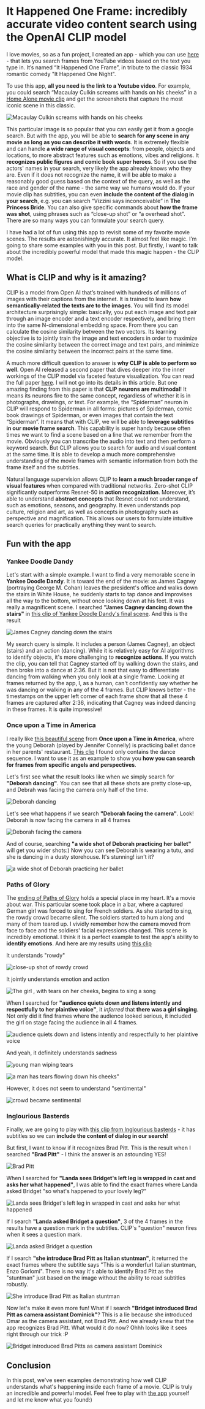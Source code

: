 # It Happened One Frame: incredibly accurate video content search using the OpenAI CLIP model

I love movies, so as a fun project, I created an app - which you can use [here](https://huggingface.co/spaces/YiYiXu/it-happened-one-frame-2) - that lets you search frames from YouTube videos based on the text you type in. It’s named “It Happened One Frame”, in tribute to the classic 1934 romantic comedy "It Happened One Night".

To use this app, __all you need is the link to a Youtube video__. For example,  you could search “Macaulay Culkin screams with hands on his cheeks” in a [Home Alone movie clip](https://youtu.be/7EOpoRn9_NA) and get the screenshots that capture the most iconic scene in this classic. 

![Macaulay Culkin screams with hands on his cheeks](/images/Macaulay.png)

This particular image is so popular that you can easily get it from a google search. But with the app, you will be able to __search for any scene in any movie as long as you can describe it with words__. It is extremely flexible and can handle __a wide range of visual concepts__: from people, objects and locations, to more abstract features such as emotions, vibes and religions. It __recognizes public figures and comic book super heroes__. So if you use the actors' names in your search, very likely the app already knows who they are. Even if it does not recognize the name, it will be able to make a reasonably good guess based on the context of the query, as well as the race and gender of the name - the same way we humans would do. If your movie clip has subtitles, you can even __include the content of the dialog in your search__, e.g. you can search “Vizzini says inconceivable” in __The Princess Bride__.  You can also give specific commands about __how the frame was shot__, using phrases such as “close-up shot” or  “a overhead shot”. There are so many ways you can formulate your search query. 

I have had a lot of fun using this app to revisit some of my favorite movie scenes. The results are astonishingly accurate. It almost feel like magic. I’m going to share some examples with you in this post. But firstly, I want to talk about the incredibly powerful model that made this magic happen - the CLIP model.


## What is CLIP and why is it amazing? 

CLIP is a model from Open AI that’s trained with hundreds of millions of images with their captions from the internet. It is trained to learn __how semantically-related the texts are to the images__. You will find its model architecture surprisingly simple: basically, you put each image and text pair through an image encoder and a text encoder respectively, and bring them into the same N-dimensional embedding space. From there you can calculate the cosine similarity between the two vectors. Its learning objective is to jointly train the image and text encoders in order to maximize the cosine similarity between the correct image and text pairs, and minimize the cosine similarity between the incorrect pairs at the same time.

A much more difficult question to answer is __why CLIP is able to perform so well__. Open AI released a second paper that dives deeper into the inner workings of the CLIP model via faceted feature visualization. You can read the full paper [here](https://distill.pub/2021/multimodal-neurons/). I will not go into its details in this article. But one amazing finding from this paper is that __CLIP neurons are multimodal__! It means its neurons fire to the same concept, regardless of whether it is in photographs, drawings, or text. For example, the “Spiderman” neuron in CLIP will respond to Spiderman in all forms: pictures of Spiderman, comic book drawings of Spiderman, or even images that contain the text “Spiderman”. It means that with CLIP, we will be able to __leverage subtitles in our movie frame search__. This capability is super handy because often times we want to find a scene based on a line that we remember from the movie. Obviously you can transcribe the audio into text and then perform a keyword search. But CLIP allows you to search for audio and visual content at the same time. It is able to develop a much more comprehensive understanding of the movie frames with semantic information from both the frame itself and the subtitles. 

Natural language supervision allows CLIP to __learn a much broader range of visual features__ when compared with traditional networks. Zero-shot CLIP significantly outperforms Resnet-50 in __action recognization__. Moreover, it’s able to understand __abstract concepts__ that Resnet could not understand, such as emotions, seasons, and geography. It even understands pop culture, religion and art, as well as concepts in photography such as perspective and magnification. This allows our users to formulate intuitive search queries for practically anything they want to search. 


## Fun with the app
### Yankee Doodle Dandy 

Let's start with a simple example. I want to find a very memorable scene in __Yankee Doodle Dandy__. It is toward the end of the movie: as James Cagney (portraying George M. Cohan) leaves the president's office and walks down the stairs in White House, he suddenly starts to tap dance and improvises all the way to the bottom, without once looking down at his feet. It was really a magnificent scene. I searched __"James Cagney dancing down the stairs"__ in [this clip of Yankee Doodle Dandy's final scene](https://youtu.be/v1rkzUIL8oc). And this is the result 

![James Cagney dancing down the stairs](/images/Cagney.png "James Cagney dancing down the stairs")

My search query is simple. It includes a person (James Cagney), an object (stairs) and an action (dancing). While it is relatively easy for AI algorithms to identify objects, it's more challenging to __recognize actions__. If you watch the clip, you can tell that Cagney started off by walking down the stairs, and then broke into a dance at 2:36. But it is not that easy to differentiate dancing from walking when you only look at a single frame. Looking at frames returned by the app, I, as a human, can't confidently say whether he was dancing or walking in any of the 4 frames. But CLIP knows better - the timestamps on the upper left corner of each frame show that all these 4 frames are captured after 2:36, indicating that Cagney was indeed dancing in these frames. It is quite impressive! 


### Once upon a Time in America

I really like [this beautiful scene](https://youtu.be/0diCvgWv_ng) from __Once upon a Time in America__, where the young Deborah (played by Jennifer Connelly) is practicing ballet dance in her parents' restaurant. [This clip](https://youtu.be/0diCvgWv_ng) I found only contains the dance sequence. I want to use it as an example to show you __how you can search for frames from specific angels and perspectives__. 

Let's first see what the result looks like when we simply search for __"Deborah dancing"__. You can see that all these shots are pretty close-up, and Debrah was facing the camera only half of the time.

![Deborah dancing](/images/Deborah1.png)

Let's see what happens if we search __"Deborah facing the camera"__. Look! Deborah is now facing the camera in all 4 frames

![Deborah facing the camera](/images/Deborah2.png)

And of course, searching __"a wide shot of Deborah practicing her ballet"__ will get you wider shots:) Now you can see Deborah is wearing a tutu, and she is dancing in a dusty storehouse. It's stunning! isn't it? 

![a wide shot of Deborah practicing her ballet](/images/Deborah3.png)


### Paths of Glory

The [ending of Paths of Glory](https://youtu.be/s3ifRA0Kj-8) holds a special place in my heart. It's a movie about war. This particular scene took place in a bar, where a captured German girl was forced to sing for French soldiers. As she started to sing, the rowdy crowd became silent. The soldiers started to hum along and many of them teared up. I vividly remember how the camera moved from face to face and the soldiers' facial expressions changed. This scene is incredibly emotional. I think it is a perfect example to test the app's ability to __identify emotions__. And here are my results using [this clip](https://youtu.be/s3ifRA0Kj-8)

It understands "rowdy"

![close-up shot of rowdy crowd](/images/rowdy.png)
 
It jointly understands emotion and action 

![The girl , with tears on her cheeks, begins to sing a song](/images/girl.png)

When I searched for __"audience quiets down and listens intently and respectfully to her plaintive voice"__, it *inferred* that __there was a girl singing__. Not only did it find frames where the audience looked serious, it included the girl on stage facing the audience in all 4 frames. 

![audience quiets down and listens intently and respectfully to her plaintive voice](/images/voice.png)

And yeah, it definitely understands sadness 

![young man wiping tears](/images/cry1.png)

![a man has tears flowing down his cheeks"](/images/cry2.png)

However, it does not seem to understand "sentimental" 

![crowd became sentimental](/images/sentimental.png)


### Inglourious Basterds

Finally, we are going to play with [this clip from Inglourious basterds](https://youtu.be/rq7qm3T3cPE) - it has subtitles so we can __include the content of dialog in our search!__ 

But first, I want to know if it recognizes Brad Pitt. This is the result when I searched __"Brad Pitt"__ - I think the answer is an astounding YES! 

![Brad Pitt](/images/BradPitt.png)

When I searched for __"Landa sees Bridget's left leg is wrapped in cast and asks her what happened"__, I was able to find the exact frames where Landa asked Bridget "so what's happened to your lovely leg?" 

![Landa sees Bridget's left leg in wrapped in cast and asks her what happened](/images/leg.png)

If I search __"Landa asked Bridget a question"__, 3 of the 4 frames in the results have a question mark in the subtitles. CLIP's "question" neuron fires when it sees a question mark. 

![Landa asked Bridget a question](/images/question.png)

If I search __"she introduce Brad Pitt as Italian stuntman"__, it returned the exact frames where the subtitle says "This is a wonderfurl Italian stuntman, Enzo Gorlomi". There is no way it's able to identify Brad Pitt as the "stuntman" just based on the image without the ability to read subtitles robustly.  

![She introduce Brad Pitt as Italian stuntman](/images/stuntman.png) 

Now let's make it even more fun! What if I search __"Bridget introduced Brad Pitt as camera assistant Dominick"__? This is a lie because she introduced Omar as the camera assistant, not Brad Pitt. And we already knew that the app recognizes Brad Pitt. What would it do now?  Ohhh looks like it sees right through our trick :P

![Bridget introduced Brad Pitts as camera assistant Dominick](/images/Dominick.png)


## Conclusion

In this post, we've seen examples demonstrating how well CLIP understands what's happening inside each frame of a movie. CLIP is truly an incredible and powerful model. Feel free to play with [the app](https://huggingface.co/spaces/YiYiXu/it-happened-one-frame-2) yourself and let me know what you found:) 























